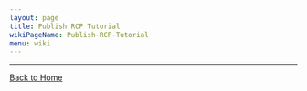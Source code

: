 ```yaml
---
layout: page
title: Publish RCP Tutorial
wikiPageName: Publish-RCP-Tutorial
menu: wiki
---
```



***
[Back to Home]({{site.baseurl}}/eclipse.tutorial/wiki/)